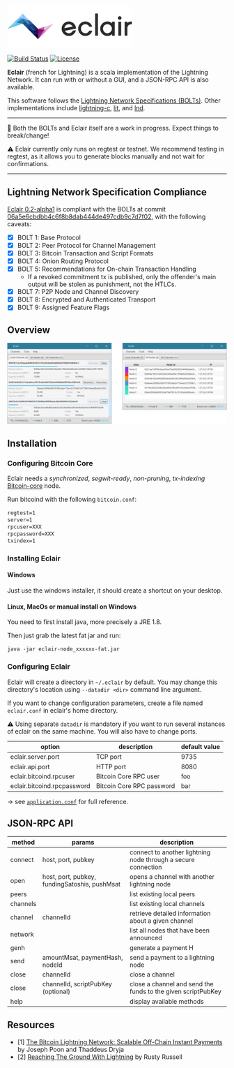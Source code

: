 ![Eclair Logo](.readme/logo.png)

[![Build Status](https://travis-ci.org/ACINQ/eclair.svg?branch=master)](https://travis-ci.org/ACINQ/eclair)
[![License](https://img.shields.io/badge/license-Apache%202.0-blue.svg)](LICENSE)

**Eclair** (french for Lightning) is a scala implementation of the Lightning Network. It can run with or without a GUI, and a JSON-RPC API is also available.

This software follows the [Lightning Network Specifications (BOLTs)](https://github.com/lightningnetwork/lightning-rfc). Other implementations include [lightning-c], [lit], and [lnd].
 
 ---
 
 :construction: Both the BOLTs and Eclair itself are a work in progress. Expect things to break/change!
 
 :warning: Eclair currently only runs on regtest or testnet. We recommend testing in regtest, as it allows you to generate blocks manually and not wait for confirmations.

---

## Lightning Network Specification Compliance
[Eclair 0.2-alpha1](https://github.com/ACINQ/eclair/releases/tag/v0.2-alpha1) is compliant with the BOLTs at commit [06a5e6cbdbb4c6f8b8dab444de497cdb9c7d7f02](https://github.com/lightningnetwork/lightning-rfc/commit/06a5e6cbdbb4c6f8b8dab444de497cdb9c7d7f02), with the following caveats:

  - [X] BOLT 1: Base Protocol
  - [X] BOLT 2: Peer Protocol for Channel Management
  - [X] BOLT 3: Bitcoin Transaction and Script Formats
  - [X] BOLT 4: Onion Routing Protocol
  - [X] BOLT 5: Recommendations for On-chain Transaction Handling
    * If a revoked commitment tx is published, only the offender's main output will be stolen as punishment, not the HTLCs.
  - [X] BOLT 7: P2P Node and Channel Discovery
  - [X] BOLT 8: Encrypted and Authenticated Transport
  - [X] BOLT 9: Assigned Feature Flags

## Overview

![Eclair Demo](.readme/screen-1.png)

## Installation

### Configuring Bitcoin Core

Eclair needs a _synchronized_, _segwit-ready_, _non-pruning_, _tx-indexing_ [Bitcoin-core](https://github.com/bitcoin/bitcoin) node.

Run bitcoind with the following `bitcoin.conf`:
```
regtest=1
server=1
rpcuser=XXX
rpcpassword=XXX
txindex=1
```

### Installing Eclair

#### Windows

Just use the windows installer, it should create a shortcut on your desktop.

#### Linux, MacOs or manual install on Windows

You need to first install java, more precisely a JRE 1.8.

Then just grab the latest fat jar and run:
```shell
java -jar eclair-node_xxxxxx-fat.jar
```

### Configuring Eclair

Eclair will create a directory in `~/.eclair` by default. You may change this directory's location using `--datadir <dir>` command line argument.

If you want to change configuration parameters, create a file named `eclair.conf` in eclair's home directory.

:warning: Using separate `datadir` is mandatory if you want to run several instances of eclair on the same machine. You will also have to change ports.


option                       | description               | default value
-----------------------------|---------------------------|--------------
 eclair.server.port          | TCP port                  | 9735
 eclair.api.port            | HTTP port                 | 8080
 eclair.bitcoind.rpcuser     | Bitcoin Core RPC user     | foo
 eclair.bitcoind.rpcpassword | Bitcoin Core RPC password | bar

&rarr; see [`application.conf`](eclair-node/src/main/resources/application.conf) for full reference.

## JSON-RPC API

 method       |  params                                       | description
 -------------|-----------------------------------------------|-----------------------------------------------------------
  connect     | host, port, pubkey                            | connect to another lightning node through a secure connection
  open        | host, port, pubkey, fundingSatoshis, pushMsat | opens a channel with another lightning node
  peers       |                                               | list existing local peers
  channels    |                                               | list existing local channels
  channel     | channelId                                     | retrieve detailed information about a given channel
  network     |                                               | list all nodes that have been announced
  genh        |                                               | generate a payment H
  send        | amountMsat, paymentHash, nodeId               | send a payment to a lightning node
  close       | channelId                                     | close a channel
  close       | channelId, scriptPubKey (optional)            | close a channel and send the funds to the given scriptPubKey
  help        |                                               | display available methods

## Resources
- [1]  [The Bitcoin Lightning Network: Scalable Off-Chain Instant Payments](https://lightning.network/lightning-network-paper.pdf) by Joseph Poon and Thaddeus Dryja
- [2]  [Reaching The Ground With Lightning](https://github.com/ElementsProject/lightning/raw/master/doc/deployable-lightning.pdf) by Rusty Russell

[Amiko-Pay]: https://github.com/cornwarecjp/amiko-pay
[lightning-c]: https://github.com/ElementsProject/lightning
[lnd]: https://github.com/LightningNetwork/lnd
[lit]: https://github.com/mit-dci/lit
[Thunder]: https://github.com/blockchain/thunder

